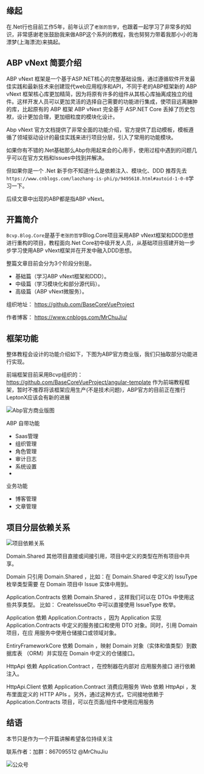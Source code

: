 

## 缘起

在.Net行也目前工作5年，前年认识了`老张的哲学`，也跟着一起学习了非常多的知识，非常感谢老张鼓励我来做ABP这个系列的教程，我也努努力带着我那小小的海漂梦(上海漂流)来搞起。

## ABP vNext 简要介绍

ABP vNext 框架是一个基于ASP.NET核心的完整基础设施，通过遵循软件开发最佳实践和最新技术来创建现代web应用程序和API，不同于老的ABP框架新的 ABP vNext 框架核心库更加精简，因为将原有许多的组件从其核心库抽离成独立的组件。这样开发人员可以更加灵活的选择自己需要的功能进行集成，使项目远离臃肿的库，比起原有的 ABP 框架 ABP vNext 完全基于 ASP.NET Core 丢掉了历史包袱，设计更加合理，更加细粒度的模块化设计。

Abp vNext 官方文档提供了非常全面的功能介绍，官方提供了启动模板，模板遵循了领域驱动设计的最佳实践来进行项目分层，引入了常用的功能模块。

如果你有不错的.Net基础那么Abp你用起来会的心用手，使用过程中遇到的问题几乎可以在官方文档和Issues中找到并解决。

但如果你是一个 .Net 新手你不知道什么是依赖注入、模块化、DDD 推荐先去 `https://www.cnblogs.com/laozhang-is-phi/p/9495618.html#autoid-1-0-0`学习一下。

后续文章中出现的ABP都是指ABP vNext。

## 开篇简介

`Bcvp.Blog.Core`是基于`老张的哲学`Blog.Core项目采用ABP vNext框架和DDD思想进行重构的项目，教程面向.Net Core初中级开发人员，从基础项目搭建开始一步步学习使用ABP vNext框架并在开发中融入DDD思想。

整篇文章目前会分为3个阶段分别是。

- 基础篇（学习ABP vNext框架和DDD）。
- 中级篇（学习模块化和部分源代码）。
- 高级篇（ABP vNext微服务）。

组织地址：
https://github.com/BaseCoreVueProject

作者博客：
https://www.cnblogs.com/MrChuJiu/


## 框架功能

整体教程会设计的功能介绍如下，下图为ABP官方商业版，我们只抽取部分功能进行实现。

前端框架目前采用Bcvp组织的：https://github.com/BaseCoreVueProject/angular-template 作为前端教程框架，暂时不推荐将该框架应用生产(不是技术问题)，ABP官方的目前正在推行LeptonX应该会有新的进展

![Abp官方商业版图](https://git.imweb.io/hdong/ImageBed/raw/master/BlogVnextCore/8.png)

ABP 自带功能
- Saas管理
- 组织管理
- 角色管理
- 审计日志
- 系统设置
- 
业务功能 
- 博客管理
- 文章管理


## 项目分层依赖关系


![项目依赖关系](https://git.imweb.io/hdong/ImageBed/raw/master/BlogVnextCore/6.png)

Domain.Shared 其他项⽬直接或间接引⽤，项⽬中定义的类型在所有项⽬中共享。 

Domain 只引⽤ Domain.Shared ，⽐如：在 Domain.Shared 中定义的 IssuType 枚举类型需要 在 Domain 项⽬中 Issue 实体中⽤到。

Application.Contracts 依赖 Domain.Shared ，这样我们可以在 DTOs 中使⽤这些共享类型。 ⽐如： CreateIssueDto 中可以直接使⽤ IssueType 枚举。 

Application 依赖 Application.Contracts ，因为 Application 实现 Application.Contracts 中定义的服务接⼝和使⽤ DTO 对象。同时，引⽤ Domain 项⽬，在应 ⽤服务中使⽤仓储接⼝或领域对象。

EntiryFrameworkCore 依赖 Domain ，映射 Domain 对象（实体和值类型）到数据库表 （ORM）并实现在 Domain 中定义的仓储接⼝。 

HttpApi 依赖 Application.Contract ，在控制器在内部对 应⽤服务接⼝ 进⾏依赖注⼊。 

HttpApi.Client 依赖 Application.Contract 消费应⽤服务 Web 依赖 HttpApi ，发布⾥⾯定义的 HTTP APIs 。另外，通过这种⽅式，它间接地依赖于 Application.Contracts 项⽬，可以在⻚⾯/组件中使⽤应⽤服务


## 结语 
本节只是作为一个开篇讲解希望各位持续关注

联系作者：加群：867095512  @MrChuJiu

![公众号](https://git.imweb.io/hdong/ImageBed/raw/master/BlogVnextCore/wxgzh.png)
